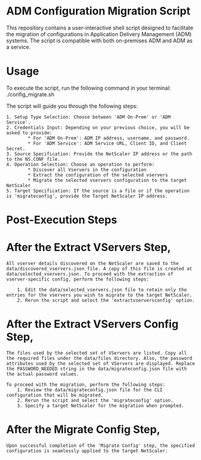 # ADM Configuration Migration Script
This repository contains a user-interactive shell script designed to facilitate the migration of configurations in Application Delivery Management (ADM) systems. The script is compatible with both on-premises ADM and ADM as a service.

# Usage
To execute the script, run the following command in your terminal:
./config_migrate.sh

The script will guide you through the following steps:

    1. Setup Type Selection: Choose between 'ADM On-Prem' or 'ADM Service'.
    2. Credentials Input: Depending on your previous choice, you will be asked to provide:
            * For 'ADM On-Prem': ADM IP address, username, and password.
            * For 'ADM Service': ADM Service URL, Client ID, and Client Secret.
    3. Source Specification: Provide the NetScaler IP address or the path to the NS.CONF file.
    4. Operation Selection: Choose an operation to perform:
            * Discover all Vservers in the configuration
            * Extract the configuration of the selected vservers
            * Migrate the selected vservers configuration to the target NetScaler
    5. Target Specification: If the source is a file or if the operation is 'migrateconfig', provide the Target NetScaler IP address.

# Post-Execution Steps

# After the Extract VServers Step,
    All vserver details discovered on the NetScaler are saved to the data/discovered_vservers.json file. A copy of this file is created at data/selected_vservers.json. To proceed with the extraction of vserver-specific config, perform the following steps:

        1. Edit the data/selected_vservers.json file to retain only the entries for the vservers you wish to migrate to the target NetScaler.
        2. Rerun the script and select the 'extractvserversconfig' option.

# After the Extract VServers Config Step, 
    The files used by the selected set of VServers are listed. Copy all the required files under the data/files directory. Also, the password attributes used by the selected set of VServers are displayed. Replace the PASSWORD_NEEDED string in the data/migrateconfig.json file with the actual password values.

    To proceed with the migration, perform the following steps:
        1. Review the data/migrateconfig.json file for the CLI configuration that will be migrated.
        2. Rerun the script and select the 'migrateconfig' option.
        3. Specify a target NetScaler for the migration when prompted.

# After the Migrate Config Step, 
    Upon successful completion of the 'Migrate Config' step, the specified configuration is seamlessly applied to the target NetScaler.